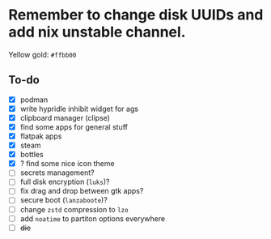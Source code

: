 # Remember to change disk UUIDs and add nix unstable channel.

Yellow gold: `#ffbb00`

## To-do
- [x] podman
- [x] write hypridle inhibit widget for ags
- [x] clipboard manager (clipse)
- [x] find some apps for general stuff
- [x] flatpak apps
- [x] steam
- [x] bottles
- [x] ? find some nice icon theme
- [ ] secrets management?
- [ ] full disk encryption (`luks`)?
- [ ] fix drag and drop between gtk apps?
- [ ] secure boot (`lanzaboote`)?
- [ ] change `zstd` compression to `lzo`
- [ ] add `noatime` to partiton options everywhere
- [ ] ~~die~~
